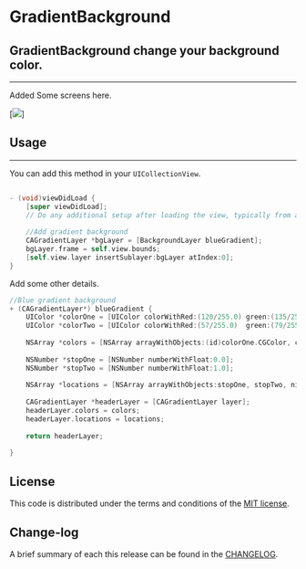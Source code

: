 
GradientBackground
=========

## GradientBackground change your background color.
------------
 Added Some screens here.
 
[![](https://github.com/pawankv89/GradientBackground/blob/master/images/screen_1.png)]

## Usage
------------
 You can add this method in your `UICollectionView`.


```objective-c

- (void)viewDidLoad {
    [super viewDidLoad];
    // Do any additional setup after loading the view, typically from a nib.
    
    //Add gradient background
    CAGradientLayer *bgLayer = [BackgroundLayer blueGradient];
    bgLayer.frame = self.view.bounds;
    [self.view.layer insertSublayer:bgLayer atIndex:0];
}

```

Add some other details.

```objective-c
//Blue gradient background
+ (CAGradientLayer*) blueGradient {
    UIColor *colorOne = [UIColor colorWithRed:(120/255.0) green:(135/255.0) blue:(150/255.0) alpha:1.0];
    UIColor *colorTwo = [UIColor colorWithRed:(57/255.0)  green:(79/255.0)  blue:(96/255.0)  alpha:1.0];
    
    NSArray *colors = [NSArray arrayWithObjects:(id)colorOne.CGColor, colorTwo.CGColor, nil];
    
    NSNumber *stopOne = [NSNumber numberWithFloat:0.0];
    NSNumber *stopTwo = [NSNumber numberWithFloat:1.0];
    
    NSArray *locations = [NSArray arrayWithObjects:stopOne, stopTwo, nil];
    
    CAGradientLayer *headerLayer = [CAGradientLayer layer];
	headerLayer.colors = colors;
	headerLayer.locations = locations;
	
	return headerLayer;
                       
}
```

## License

This code is distributed under the terms and conditions of the [MIT license](LICENSE).

## Change-log

A brief summary of each this release can be found in the [CHANGELOG](CHANGELOG.mdown). 
